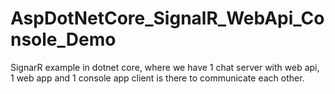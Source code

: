 # AspDotNetCore_SignalR_WebApi_Console_Demo
SignarR example in dotnet core, where we have 1 chat server with web api, 1 web app and 1 console app client is there to communicate each other.
